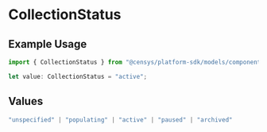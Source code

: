 # CollectionStatus

## Example Usage

```typescript
import { CollectionStatus } from "@censys/platform-sdk/models/components";

let value: CollectionStatus = "active";
```

## Values

```typescript
"unspecified" | "populating" | "active" | "paused" | "archived"
```